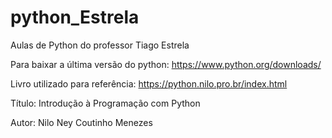 # python_Estrela
Aulas de Python do professor Tiago Estrela

Para baixar a última versão do python: https://www.python.org/downloads/

Livro utilizado para referência: https://python.nilo.pro.br/index.html

Título: Introdução à Programação com Python

Autor: Nilo Ney Coutinho Menezes
